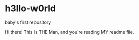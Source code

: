 # h3llo-w0rld
baby's first repository

Hi there! This is THE Man, and you're reading MY readme file. 
